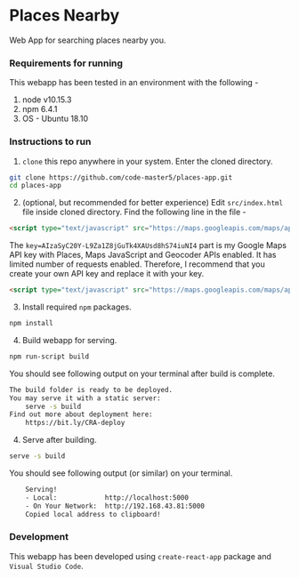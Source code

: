 Places Nearby
==============

Web App for searching places nearby you.

### Requirements for running
This webapp has been tested in an environment with the following -
1. node v10.15.3
2. npm 6.4.1
3. OS - Ubuntu 18.10

### Instructions to run

1. `clone` this repo anywhere in your system. Enter the cloned directory.
```sh
git clone https://github.com/code-master5/places-app.git
cd places-app
```
2. (optional, but recommended for better experience) Edit `src/index.html` file
    inside cloned directory. Find the following line in the file -
```html
<script type="text/javascript" src="https://maps.googleapis.com/maps/api/js?key=AIzaSyC20Y-L9Za1Z8jGuTk4XAUsd8hS74iuNI4&libraries=places"></script>
```
The `key=AIzaSyC20Y-L9Za1Z8jGuTk4XAUsd8hS74iuNI4` part is my Google Maps API key with Places, Maps JavaScript and Geocoder APIs enabled. It has limited number of requests enabled. Therefore, I recommend that you create your own API key and replace it with your key.

```html
<script type="text/javascript" src="https://maps.googleapis.com/maps/api/js?key=YOUR_API_KEY_HERE&libraries=places"></script>
```

3. Install required `npm` packages.
```sh
npm install
```
4. Build webapp for serving.
```sh
npm run-script build
```
You should see following output on your terminal after build is complete.
```sh
The build folder is ready to be deployed.
You may serve it with a static server:
    serve -s build
Find out more about deployment here:
    https://bit.ly/CRA-deploy
```
4. Serve after building.
```sh
serve -s build
```
You should see following output (or similar) on your terminal.
```sh
    Serving!
    - Local:            http://localhost:5000
    - On Your Network:  http://192.168.43.81:5000
    Copied local address to clipboard!
```

### Development

This webapp has been developed using `create-react-app` package and `Visual Studio Code`.
